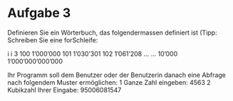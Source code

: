 # Aufgabe 3

Definieren Sie ein Wörterbuch, das folgendermassen definiert ist (Tipp: Schreiben Sie eine forSchleife:

i i
3
100 1’000’000
101 1’030’301
102 1’061’208
... ...
10’000 1’000’000’000’000

Ihr Programm soll dem Benutzer oder der Benutzerin danach eine Abfrage nach folgendem
Muster ermöglichen:
1 Ganze Zahl eingeben: 4563
2 Kubikzahl Ihrer Eingabe: 95006081547
